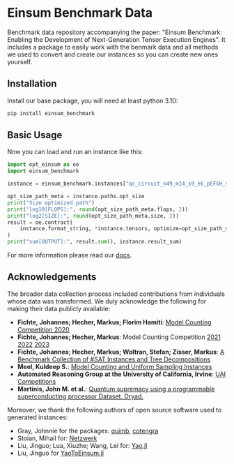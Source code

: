 # Einsum Benchmark Data

Benchmark data repository accompanying the paper: "Einsum Benchmark: Enabling the Development of Next-Generation Tensor Execution Engines". It includes a package to easily work with the benmark data and all methods we used to convert and create our instances so you can create new ones yourself.

## Installation

Install our base package, you will need at least python 3.10:

```bash
pip install einsum_benchmark
```

## Basic Usage

Now you can load and run an instance like this:

```python
import opt_einsum as oe
import einsum_benchmark

instance = einsum_benchmark.instances["qc_circuit_n49_m14_s9_e6_pEFGH_simplified"]

opt_size_path_meta = instance.paths.opt_size
print("Size optimized path")
print("log10[FLOPS]:", round(opt_size_path_meta.flops, 2))
print("log2[SIZE]:", round(opt_size_path_meta.size, 2))
result = oe.contract(
    instance.format_string, *instance.tensors, optimize=opt_size_path_meta.path
)
print("sum[OUTPUT]:", result.sum(), instance.result_sum)
```

For more information please read our [docs](https://benchmark.einsum.org/docs/guides/getting-started/).

## Acknowledgements

The broader data collection process included contributions from individuals whose data was transformed. We duly acknowledge the following for making their data publicly available:

- **Fichte, Johannes; Hecher, Markus; Florim Hamiti**: [Model Counting Competition 2020](https://zenodo.org/records/10031810)
- **Fichte, Johannes; Hecher, Markus**: Model Counting Competition [2021](https://zenodo.org/records/10006441) [2022](https://zenodo.org/records/10014715) [2023](https://zenodo.org/records/10012822)
- **Fichte, Johannes; Hecher, Markus; Woltran, Stefan; Zisser, Markus**: [A Benchmark Collection of #SAT Instances and Tree Decompositions](https://zenodo.org/records/1299752)
- **Meel, Kuldeep S.**: [Model Counting and Uniform Sampling Instances](https://zenodo.org/records/3793090)
- **Automated Reasoning Group at the University of California, Irvine**: [UAI Competitions](https://github.com/dechterlab/uai-competitions)
- **Martinis, John M. et al.**: [Quantum supremacy using a programmable superconducting processor Dataset. Dryad.](https://datadryad.org/stash/dataset/doi:10.5061/dryad.k6t1rj8)

Moreover, we thank the following authors of open source software used to generated instances:

- Gray, Johnnie for the packages: [quimb](https://quimb.readthedocs.io/en/latest/index.html), [cotengra](https://cotengra.readthedocs.io/en/latest/)
- Stoian, Mihail for: [Netzwerk](https://github.com/stoianmihail/Netzwerk)
- Liu, Jinguo; Lua, Xiuzhe; Wang, Lei for: [Yao.jl](https://github.com/QuantumBFS/Yao.jl)
- Liu, Jinguo for [YaoToEinsum.jl](https://github.com/QuantumBFS/YaoToEinsum.jl)
